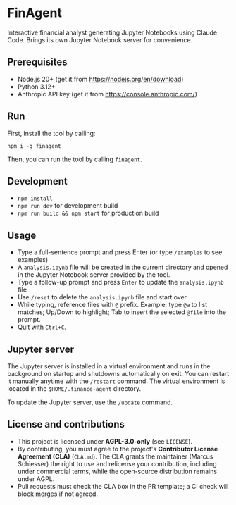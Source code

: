 # FinAgent

Interactive financial analyst generating Jupyter Notebooks using Claude Code. Brings its own Jupyter Notebook server for convenience.

## Prerequisites

- Node.js 20+ (get it from https://nodejs.org/en/download)
- Python 3.12+
- Anthropic API key (get it from https://console.anthropic.com/)

## Run

First, install the tool by calling:

```
npm i -g finagent
```

Then, you can run the tool by calling `finagent`.

## Development

- `npm install`
- `npm run dev` for development build
- `npm run build && npm start` for production build

## Usage

- Type a full-sentence prompt and press Enter (or type `/examples` to see examples)
- A `analysis.ipynb` file will be created in the current directory and opened in the Jupyter Notebook server provided by the tool.
- Type a follow-up prompt and press `Enter` to update the `analysis.ipynb` file
- Use `/reset` to delete the `analysis.ipynb` file and start over
- While typing, reference files with `@` prefix. Example: type `@a` to list matches; Up/Down to highlight; Tab to insert the selected `@file` into the prompt.
- Quit with `Ctrl+C`.

## Jupyter server

The Jupyter server is installed in a virtual environment and runs in the background on startup and shutdowns automatically on exit.
You can restart it manually anytime with the `/restart` command.
The virtual environment is located in the `$HOME/.finance-agent` directory.

To update the Jupyter server, use the `/update` command.

## License and contributions

- This project is licensed under **AGPL-3.0-only** (see `LICENSE`).
- By contributing, you must agree to the project's **Contributor License Agreement (CLA)** (`CLA.md`). The CLA grants the maintainer (Marcus Schiesser) the right to use and relicense your contribution, including under commercial terms, while the open-source distribution remains under AGPL.
- Pull requests must check the CLA box in the PR template; a CI check will block merges if not agreed.
